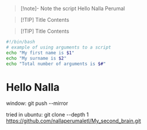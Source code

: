 > [!note]- Note the script
> Hello Nalla Perumal


> [!TIP] Title
> Contents


> [!TIP] Title
> Contents

```bash
#!/bin/bash
# example of using arguments to a script
echo "My first name is $1"
echo "My surname is $2"
echo "Total number of arguments is $#"
```

# Hello Nalla


window:
git push --mirror

tried in ubuntu:
git clone --depth 1 https://github.com/nallaperumaletl/My_second_brain.git
